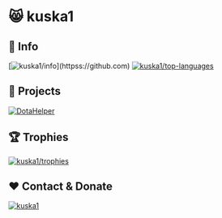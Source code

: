# 😸 kuska1
## 📑 Info

[![kuska1/info](https://github-readme-stats.vercel.app/api?username=kuska1&show_icons=true&locale=en&theme=dark&hide_border=true&icon_color=ffffff&cache_seconds=86400&border_radius=24&show=reviews,discussions_started,discussions_answered,prs_merged,prs_merged_percentage")](httpss://github.com)
[![kuska1/top-languages](https://github-readme-stats.vercel.app/api/top-langs?username=kuska1&show_icons=true&locale=en&layout=normal&theme=dark&hide_border=true&cache_seconds=86400&border_radius=24)](httpss://github.com)

## 📂 Projects

[![DotaHelper](https://github-readme-stats.vercel.app/api/pin/?username=kuska1&repo=DotaHelper&theme=dark&icon_color=ffffff&hide_border=true&cache_seconds=86400&border_radius=24)](https://github.com/kuska1/DotaHelper)

## 🏆 Trophies

[![kuska1/trophies](https://github-profile-trophy.vercel.app/?username=kuska1&column=7&margin-w=15&margin-h=15&no-bg=true&no-frame=true&theme=onestar)](httpss://github.com)

## ❤️ Contact & Donate

[![kuska1](https://img.shields.io/badge/kuska1-blue?style=for-the-badge&logo=githubsponsors&logoColor=white)](https://kuska1.github.io)
